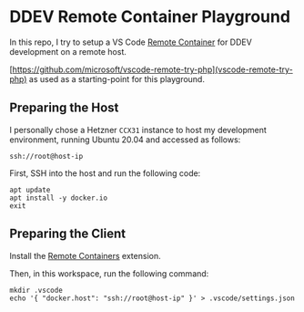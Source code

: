 # DDEV Remote Container Playground

In this repo, I try to setup a VS Code [Remote Container](https://code.visualstudio.com/docs/remote/containers-tutorial) for DDEV development on a remote host.

[https://github.com/microsoft/vscode-remote-try-php](vscode-remote-try-php) as used as a starting-point for this playground.

## Preparing the Host

I personally chose a Hetzner `CCX31` instance to host my development environment, running Ubuntu 20.04 and accessed as follows:

```
ssh://root@host-ip
```

First, SSH into the host and run the following code:

```
apt update
apt install -y docker.io
exit
```

## Preparing the Client

Install the [Remote Containers](https://marketplace.visualstudio.com/items?itemName=ms-vscode-remote.remote-containers) extension.

Then, in this workspace, run the following command:

```
mkdir .vscode
echo '{ "docker.host": "ssh://root@host-ip" }' > .vscode/settings.json
```
